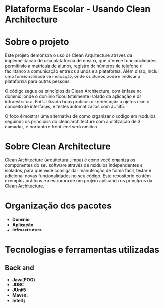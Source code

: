 # Plataforma Escolar - Usando Clean Architecture

# Sobre o projeto

Este projeto demonstra o uso de Clean Arquitecture atraves da implementacao de uma  plataforma de ensino, que  oferece funcionalidades permitindo a matrícula de alunos, registro de números de telefone e facilitando a comunicação entre os alunos e a plataforma. Além disso, inclui uma funcionalidade de indicação, onde os alunos podem inidicar a plataforma para outras pessoas.

O código segue os princípios da Clean Architecture, com ênfase no domínio, onde o domínio ficou totalmente isolado da aplicação e da infraestrutura.
Foi Ultilizado boas praticas de orientação a ojetos com o conceito de interfaces, e testes automatizados com JUnit5.

O foco é mostrar uma alternativa de como organizar o codigo em modulos seguindo os principios do clean architecture com a ultilização de 3 camadas, e portanto o front-end será omitido.

# Sobre Clean Architecture

Clean Architecture (Arquitetura Limpa) é como você organiza os componentes do seu software através de módulos independentes e isolados, para que você consiga dar manutenção de forma fácil, testar e adicionar novas funcionalidades no seu código. Este repositório contém exemplos práticos e a estrutura de um projeto aplicando os princípios da Clean Architecture.

# Organização dos pacotes

- **Dominio**
- **Aplicação**
- **Infraestrutura**

# Tecnologias e ferramentas utilizadas

## Back end

- **Java(POO)**
- **JDBC**
- **JUnit5**
- **Maven:**
- **Intellij**
  


